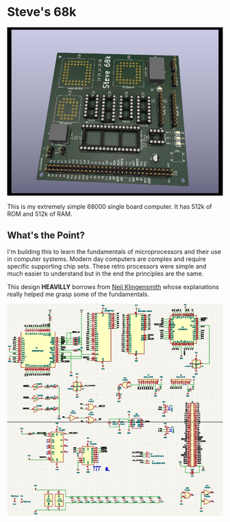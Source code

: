 # Steve's 68k

![Steve 68k](./hardware/Steve%2068k.png?raw=true "Steve 68k")

This is my extremely simple 68000 single board computer.  It has 512k of ROM and 512k of RAM.

## What's the Point?

I'm building this to learn the fundamentals of microprocessors and their use in computer systems.  Modern day computers are complex and require specific supporting chip sets.  These retro processors were simple and much easier to understand but in the end the principles are the same.


This design **HEAVILLY** borrows from [Neil Klingensmith](https://neilklingensmith.com/teaching/68khomebrew/) whose explanations really helped me grasp some of the fundamentals.


[![Schematic](/hardware/steve%2068k%20schematic.png?raw=true)](https://github.com/stevegg/Steve-68k/blob/master/hardware/Steve%2068k.pdf?raw=true)
